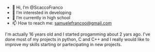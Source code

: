 - 👋 Hi, I’m @ScaccoFranco
- 👀 I’m interested in developing
- 🌱 I’m currently in high school
- 📫 How to reach me: samuelefrancoo@gmail.com

I'm actually 16 years old and I started progamming about 2 yars ago. 
I've done most of my projects in python, C and C++ and I really would like to improve my skills starting or partecipating in new projects.

